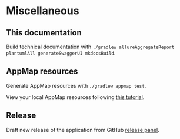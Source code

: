 # Miscellaneous

## This documentation
Build technical documentation with `./gradlew allureAggregateReport plantumlAll generateSwaggerUI mkdocsBuild`.

## AppMap resources
Generate AppMap resources with `./gradlew appmap test`.

View your local AppMap resources following [this tutorial](https://github.com/vondacho/appmap-viewer#getting-started).

## Release
Draft new release of the application from GitHub [release panel](https://github.com/vondacho/arch-blueprint-java/releases).
